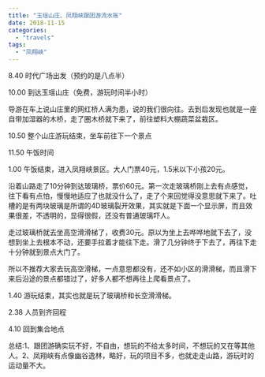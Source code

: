 ```yaml
---
title: "玉瑶山庄、凤翔峡跟团游流水账"
date: 2018-11-15
categories: 
  - "travels"
tags: 
  - "凤翔峡"
---
```


8.40 时代广场出发（预约的是八点半）

10.00 到达玉瑶山庄（免费，游玩时间半小时）

导游在车上说山庄里的网红桥人满为患，说的我们很向往。去到后发现也就是一座自带加湿器的木桥，走了圈木桥就下来了，前往塑料大棚蔬菜盆栽区。

10.50 整个山庄游玩结束，坐车前往下一个景点

11.50 午饭时间

1.00 午饭结束，进入凤翔峡景区。大人门票40元，1.5米以下小孩20元。

沿着山路走了10分钟到达玻璃桥，票价60元。第一次走玻璃桥刚上去有点感觉，往下看有点怕，慢慢地适应了也就没什么了，走了个来回觉得没意思就下来了。吐槽的是有两块玻璃是所谓的4D玻璃裂开效果，其实就是下面一个显示屏，而且效果很差，不透明的，显得很假，还没有普通玻璃吓人。

走过玻璃桥就去坐高空滑滑梯了，收费30元。原以为坐上去哗哗地就下去了，没想到坐上去根本不动，还要手拉着才能往下走。滑了几分钟终于下去了，再往下走十分钟就到景点大门了。

所以不推荐大家去玩高空滑梯，一点意思都没有，还不如小区的滑滑梯，而且滑下来后沿途的景点都错过了，好多人都不想再往上爬看景点了。

1.40 游玩结束，其实也就是玩了玻璃桥和长空滑滑梯。

2.38 人员到齐回程

4.10 回到集合地点

总结:1、跟团游确实玩不好，不自由，想玩的不给太多时间，不想玩的又在等其他人。2、凤翔峡有点像幽谷逸林，略好，玩的项目不多，也就走走山路，游玩时的运动量不大。
